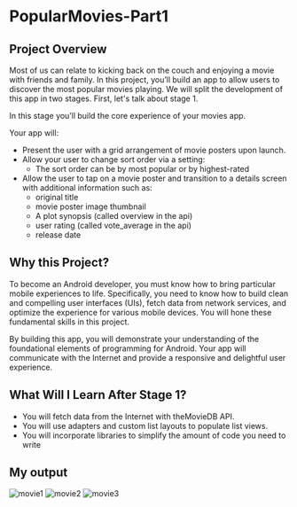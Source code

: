 # PopularMovies-Part1

## Project Overview
Most of us can relate to kicking back on the couch and enjoying 
a movie with friends and family. In this project, you’ll build 
an app to allow users to discover the most popular movies 
playing. We will split the development of this app in two stages. 
First, let's talk about stage 1.

In this stage you’ll build the core experience of your movies app.

Your app will:

- Present the user with a grid arrangement of movie posters upon launch.
- Allow your user to change sort order via a setting:
  - The sort order can be by most popular or by highest-rated
- Allow the user to tap on a movie poster and transition to a details 
screen with additional information such as:
  - original title
  - movie poster image thumbnail
  - A plot synopsis (called overview in the api)
  - user rating (called vote_average in the api)
  - release date
  
## Why this Project?
To become an Android developer, you must know how to bring particular 
mobile experiences to life. Specifically, you need to know how to build 
clean and compelling user interfaces (UIs), fetch data from network 
services, and optimize the experience for various mobile devices. You 
will hone these fundamental skills in this project.

By building this app, you will demonstrate your understanding of the 
foundational elements of programming for Android. Your app will 
communicate with the Internet and provide a responsive and delightful 
user experience.

## What Will I Learn After Stage 1?
- You will fetch data from the Internet with theMovieDB API.
- You will use adapters and custom list layouts to populate list views.
- You will incorporate libraries to simplify the amount of code you need to write

## My output
![movie1](https://user-images.githubusercontent.com/7014697/45849535-22ac8900-bce7-11e8-87a9-ac20de4f682e.jpg)
![movie2](https://user-images.githubusercontent.com/7014697/45849536-22ac8900-bce7-11e8-9d1f-8cf73f2062af.jpg)
![movie3](https://user-images.githubusercontent.com/7014697/45849537-23451f80-bce7-11e8-87cb-f818c559fb8c.PNG)

